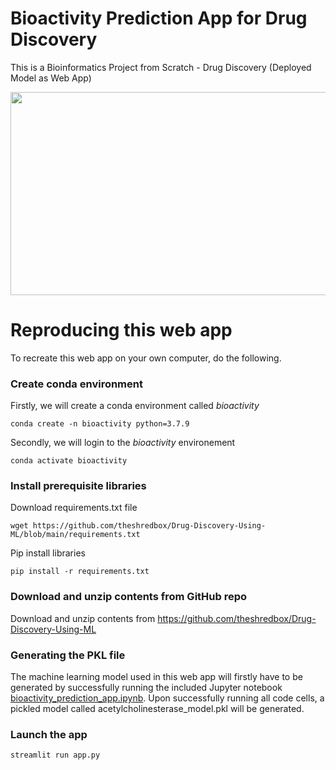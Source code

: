 # Bioactivity Prediction App for Drug Discovery 

This is a Bioinformatics Project from Scratch - Drug Discovery (Deployed Model as Web App) 

<p align="center">
  <img width="600" height="325" src="https://24.media.tumblr.com/e54ae5a5b81b11c2240be31017c6a28a/tumblr_n6fbb9z69k1s7077yo1_400.gif">
</p>

# Reproducing this web app
To recreate this web app on your own computer, do the following.

### Create conda environment
Firstly, we will create a conda environment called *bioactivity*
```
conda create -n bioactivity python=3.7.9
```
Secondly, we will login to the *bioactivity* environement
```
conda activate bioactivity
```
### Install prerequisite libraries

Download requirements.txt file

```
wget https://github.com/theshredbox/Drug-Discovery-Using-ML/blob/main/requirements.txt

```

Pip install libraries
```
pip install -r requirements.txt
```

###  Download and unzip contents from GitHub repo

Download and unzip contents from https://github.com/theshredbox/Drug-Discovery-Using-ML

### Generating the PKL file

The machine learning model used in this web app will firstly have to be generated by successfully running the included Jupyter notebook [bioactivity_prediction_app.ipynb](https://github.com/theshredbox/Drug-Discovery-Using-ML/blob/main/bioactivity_prediction_app.ipynb). Upon successfully running all code cells, a pickled model called acetylcholinesterase_model.pkl will be generated.

###  Launch the app

```
streamlit run app.py
```
